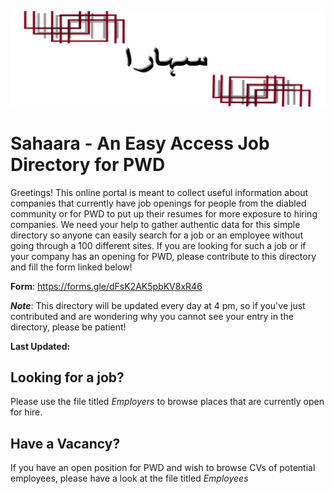 
![sahaara-header](sahaara-header.png)

Sahaara - An Easy Access Job Directory for PWD
=====================================================

Greetings! This online portal is meant to collect useful information about companies that currently have job openings for people from the diabled community or for PWD to put up their resumes for more exposure to hiring companies. We need your help to gather authentic data for this simple directory so anyone can easily search for a job or an employee without going through a 100 different sites. If you are looking for such a job or if your company has an opening for PWD, please contribute to this directory and fill the form linked below!

**Form**: https://forms.gle/dFsK2AK5pbKV8xR46

**_Note_**: This directory will be updated every day at 4 pm, so if you've just contributed and are wondering why you cannot see your entry in the directory, please be patient!

**Last Updated:**

## Looking for a job?

Please use the file titled _Employers_ to browse places that are currently open for hire.

## Have a Vacancy?

If you have an open position for PWD and wish to browse CVs of potential employees, please have a look at the file titled _Employees_


